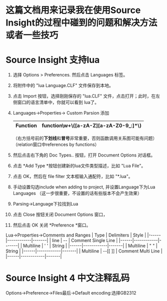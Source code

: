 # 这篇文档用来记录我在使用Source Insight的过程中碰到的问题和解决方法或者一些技巧

# Source Insight 支持lua

1. 选择 Options > Preferences. 然后点击 Languages 标签。
1. 将附件中的 "lua Language.CLF" 文件保存到本地。
1. 点击 Import 按钮，选择刚刚保存的 "lua.CLF" 文件，点击打开；此时，在左侧窗口的语言清单中，你就可以看到 lua了。
1. Languages->Properties-> Custom Parsion 添加

   | Function  |  function\\w+\\([a-zA-Z][a-zA-Z0-9_:]*\\)  |
   |-----------|-----------------------------------------|
   
   （右方括号前的**下划线**和**冒号**非常重要，否则函数调用关系图可能有问题）（relation窗口中references by functions）
1. 然后点击右下角的 Doc Types.. 按钮，打开 Document Options 对话框。
1. 点击 *Add Type *按钮创建新的lua文件类型描述，比如 "Lua File"。
1. 点击 OK，然后在 file filter 文本框输入通配符，比如 "*.lua"。
1. 手动设置勾选include when adding to project, 并设置Language下为Lua Languages （这一步很重要，不设置的话有些版本不会产生效果）
1. Parsing->Language下拉找到Lua
1. 点击 Close 按钮关闭 Document Options 窗口，
1. 然后点击 OK 关闭 *Preference *窗口。

Lua->Properties->Comments and Ranges
| Type | Delimiters | Style |
|------|------------|-------|
| line | -- | Comment Single Line |
|------|------------|-------|
| Multiline | ' ' | String |
|------|------------|-------|
| Multiline | " " | String |
|------|------------|-------|
| Multiline | --[[ ]] | Comment Multi Line |
|------|------------|-------|



# Source Insight 4 中文注释乱码
 Options->Preference->Files最后->Default encoding:选择GB2312
